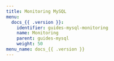 ```yaml
---
title: Monitoring MySQL
menu:
  docs_{{ .version }}:
    identifier: guides-mysql-monitoring
    name: Monitoring
    parent: guides-mysql
    weight: 50
menu_name: docs_{{ .version }}
---
```

